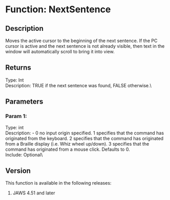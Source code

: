 # Function: NextSentence

## Description

Moves the active cursor to the beginning of the next sentence. If the PC
cursor is active and the next sentence is not already visible, then text
in the window will automatically scroll to bring it into view.

## Returns

Type: Int\
Description: TRUE if the next sentence was found, FALSE otherwise.\

## Parameters

### Param 1:

Type: int\
Description: - 0 no input origin specified. 1 specifies that the command
has originated from the keyboard. 2 specifies that the command has
originated from a Braille display (i.e. Whiz wheel up/down). 3 specifies
that the command has originated from a mouse click. Defaults to 0.\
Include: Optional\

## Version

This function is available in the following releases:

1.  JAWS 4.51 and later
